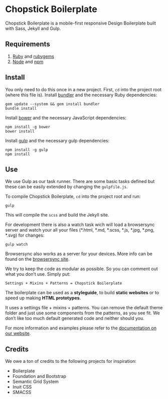 Chopstick Boilerplate
=====================

Chopstick Boilerplate is a mobile-first responsive Design Boilerplate built with Sass, Jekyll and Gulp.

## Requirements

1. [Ruby](https://www.ruby-lang.org) and [rubygems](https://rubygems.org)
2. [Node](http://nodejs.org) and [npm](https://npmjs.org)

## Install

You only need to do this once in a new project.
First, `cd` into the project root (where this file is).
Install [bundler](http://bundler.io) and the necessary Ruby dependencies:

    gem update --system && gem install bundler
    bundle install

Install [bower](http://bower.io) and the necessary JavaScript dependencies:
	
	npm install -g bower
	bower install

Install [gulp](http://gulpjs.com/) and the necessary gulp dependencies:

	npm install -g gulp
	npm install

## Use

We use Gulp as our task runner. There are some basic tasks defined but these can be easily extended by changing the `gulpfile.js`.

To compile Chopstick Boilerplate, `cd` into the project root and run:

	gulp

This will compile the `scss` and build the Jekyll site.

For development there is also a watch task wich will load a browsersync server and watch your all your files (*.html, *.md, *.scss, *.js, *.jpg, *.png, *.svg) for changes:

	gulp watch

Browsersync also works as a server for your devices. More info can be found on the [browsersync site](http://www.browsersync.io/).

We try to keep the code as modular as possible. So you can comment out what you don’t use. Simply put:

    Settings + Mixins + Patterns = Chopstick Boilerplate

The boilerplate can be used as a **styleguide**, to build **static websites** or to speed up making **HTML prototypes**.

It uses a settings file + mixins + patterns. You can remove the default theme folder and just use some components from the patterns, as you see fit. We don’t like too much default generated code and neither should you.

For more information and examples please refer to the [documentation on our website](http://getchopstick.com/docs).

## Credits

We owe a ton of credits to the following projects for inspiration:

* Boilerplate
* Foundation and Bootstrap
* Semantic Grid System
* Inuit CSS
* SMACSS
